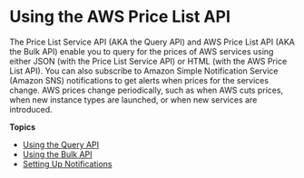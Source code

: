 # Using the AWS Price List API<a name="price-changes"></a>

The Price List Service API \(AKA the Query API\) and AWS Price List API \(AKA the Bulk API\) enable you to query for the prices of AWS services using either JSON \(with the Price List Service API\) or HTML \(with the AWS Price List API\)\. You can also subscribe to Amazon Simple Notification Service \(Amazon SNS\) notifications to get alerts when prices for the services change\. AWS prices change periodically, such as when AWS cuts prices, when new instance types are launched, or when new services are introduced\.

**Topics**
+ [Using the Query API](using-pelong.md)
+ [Using the Bulk API](using-ppslong.md)
+ [Setting Up Notifications](price-notification.md)
